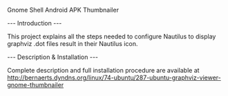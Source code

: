 Gnome Shell Android APK Thumbnailer

--- Introduction ---

This project explains all the steps needed to configure Nautilus to display graphviz .dot files result in their Nautilus icon.

--- Description & Installation ---

Complete description and full installation procedure are available at http://bernaerts.dyndns.org/linux/74-ubuntu/287-ubuntu-graphviz-viewer-gnome-thumbnailer
